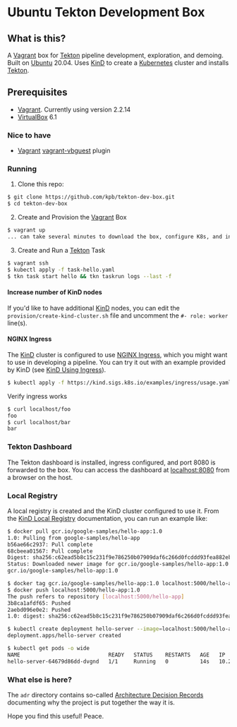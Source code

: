 # Ubuntu Tekton Development Box

## What is this?

A [Vagrant][vagrant] box for [Tekton][tekton] pipeline development, exploration, and demoing. Built on
[Ubuntu][ubuntu] 20.04. Uses [KinD][kind] to create a [Kubernetes][k8s] cluster and installs [Tekton][tekton].

## Prerequisites

- [Vagrant][vagrant]. Currently using version 2.2.14
- [VirtualBox][virtbox] 6.1

### Nice to have
- [Vagrant][vagrant] [vagrant-vbguest][vbguest] plugin

### Running

1. Clone this repo:

```bash
$ git clone https://github.com/kpb/tekton-dev-box.git
$ cd tekton-dev-box
```

2. Create and Provision the [Vagrant][vagrant] Box

```bash
$ vagrant up
... can take several minutes to download the box, configure K8s, and install Tekton
```
3. Create and Run a [Tekton][tekton] Task

```bash
$ vagrant ssh
$ kubectl apply -f task-hello.yaml
$ tkn task start hello && tkn taskrun logs --last -f
```

#### Increase number of KinD nodes

If you'd like to have additional [KinD][kind] nodes, you can edit the `provision/create-kind-cluster.sh` file and
uncomment the `#- role: worker` line(s).

#### NGINX Ingress

The [KinD][kind] cluster is configured to use [NGINX Ingress][nginx-ingress], which you might want to use in developing
a pipeline. You can try it out with an example provided by KinD (see [KinD Using Ingress][kind-ingress]).

```bash
$ kubectl apply -f https://kind.sigs.k8s.io/examples/ingress/usage.yaml
```

Verify ingress works

```bash
$ curl localhost/foo
foo
$ curl localhost/bar
bar
```

### Tekton Dashboard

The Tekton dashboard is installed, ingress configured, and port 8080 is forwarded to the box. You can access the
dashboard at [localhost:8080](localhost:8080) from a browser on the host.

### Local Registry

A local registry is created and the KinD cluster configured to use it. From the [KinD Local
Registry][kind-local-registry] documentation, you can run an example like:

```bash
$ docker pull gcr.io/google-samples/hello-app:1.0
1.0: Pulling from google-samples/hello-app
b56ae66c2937: Pull complete 
68cbeea01567: Pull complete 
Digest: sha256:c62ead5b8c15c231f9e786250b07909daf6c266d0fcddd93fea882eb722c3be4
Status: Downloaded newer image for gcr.io/google-samples/hello-app:1.0
gcr.io/google-samples/hello-app:1.0

$ docker tag gcr.io/google-samples/hello-app:1.0 localhost:5000/hello-app:1.0
$ docker push localhost:5000/hello-app:1.0
The push refers to repository [localhost:5000/hello-app]
3b8ca1afdf65: Pushed 
2aebd096e0e2: Pushed 
1.0: digest: sha256:c62ead5b8c15c231f9e786250b07909daf6c266d0fcddd93fea882eb722c3be4 size: 739

$ kubectl create deployment hello-server --image=localhost:5000/hello-app:1.0
deployment.apps/hello-server created

$ kubectl get pods -o wide
NAME                            READY   STATUS    RESTARTS   AGE   IP           NODE                 NOMINATED NODE   READINESS GATES
hello-server-64679d86dd-dvgnd   1/1     Running   0          14s   10.244.0.8   kind-control-plane   <none>           <none>
```

### What else is here?

The `adr` directory contains so-called [Architecture Decision Records][adr] documenting why the project is put together
the way it is.

Hope you find this useful! Peace.


<!-- refs -->

[adr]: https://cognitect.com/blog/2011/11/15/documenting-architecture-decisions "adder's"
[k8s]: https://kubernetes.io "K8s Homepage"
[kind-ingress]: https://kind.sigs.k8s.io/docs/user/ingress/#ingress-nginx
[kind-local-registry]: https://kind.sigs.k8s.io/docs/user/local-registry/
[kind]: https://kind.sigs.k8s.io/ "KinD Homepage"
[nginx-ingress]: https://kubernetes.github.io/ingress-nginx/
[tekton]: https://tekton.dev "Tekton Homepage"
[ubuntu]: https://ubuntu.com/
[vagrant]: https://www.vagrantup.com/ "Vagrant Homepage"
[vbguest]: https://github.com/dotless-de/vagrant-vbguest "vbguest github page"
[virtbox]: https://www.virtualbox.org/ "Virtual Box Homepage"

